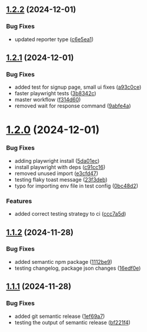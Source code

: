 ## [1.2.2](https://github.com/abedhariri/nextjs-template/compare/v1.2.1...v1.2.2) (2024-12-01)


### Bug Fixes

* updated reporter type ([c6e5ea1](https://github.com/abedhariri/nextjs-template/commit/c6e5ea13b459badddf86e77999bedfb54bf0ff7e))

## [1.2.1](https://github.com/abedhariri/nextjs-template/compare/v1.2.0...v1.2.1) (2024-12-01)


### Bug Fixes

* added test for signup page, small ui fixes ([a93c0ce](https://github.com/abedhariri/nextjs-template/commit/a93c0ceac0b0d88deec204ebb8fa41e92392ec21))
* faster playwright tests ([3b8342c](https://github.com/abedhariri/nextjs-template/commit/3b8342c5a4014c448179b0e826b4b1c4f7a2e475))
* master workflow ([f314d60](https://github.com/abedhariri/nextjs-template/commit/f314d60337429d564b2931a42a39d8ea27c04e85))
* removed wait for response command ([9abfe4a](https://github.com/abedhariri/nextjs-template/commit/9abfe4abd96f6583ee7aca21e216d20d3828fa53))

# [1.2.0](https://github.com/abedhariri/nextjs-template/compare/v1.1.2...v1.2.0) (2024-12-01)


### Bug Fixes

* adding playwright install ([5da01ec](https://github.com/abedhariri/nextjs-template/commit/5da01ecc0802ebb79ed678d312b50721869ea651))
* install playwright with deps ([c91cc16](https://github.com/abedhariri/nextjs-template/commit/c91cc1663c09676870d6c72f239e6a165e5e1f35))
* removed unused import ([e3cfd47](https://github.com/abedhariri/nextjs-template/commit/e3cfd478dc2abe2b419f9c9151d7cd9eedf22c22))
* testing flaky toast message ([23f3deb](https://github.com/abedhariri/nextjs-template/commit/23f3debbec3304dfdd351f6d0d2f48c76cb1fa45))
* typo for importing env file in test config ([0bc48d2](https://github.com/abedhariri/nextjs-template/commit/0bc48d23cf00b27d7541422f3b1660f46922e950))


### Features

* added correct testing strategy to ci ([ccc7a5d](https://github.com/abedhariri/nextjs-template/commit/ccc7a5d73599b8c37dc694e054d1355781469cc2))

## [1.1.2](https://github.com/abedhariri/nextjs-template/compare/v1.1.1...v1.1.2) (2024-11-28)


### Bug Fixes

* added semantic npm package ([1112be9](https://github.com/abedhariri/nextjs-template/commit/1112be929e65c9ff18382d91bf4de73319eee52a))
* testing changelog, package json changes ([16edf0e](https://github.com/abedhariri/nextjs-template/commit/16edf0e9fe433a8bec3e200f3267ef4a0e62a274))

## [1.1.1](https://github.com/abedhariri/nextjs-template/compare/v1.1.0...v1.1.1) (2024-11-28)


### Bug Fixes

* added git semantic release ([1ef69a7](https://github.com/abedhariri/nextjs-template/commit/1ef69a709bc928c78e9c14ebaa6345a59f04a2ae))
* testing the output of semantic release ([bf221f4](https://github.com/abedhariri/nextjs-template/commit/bf221f4ee2facd87d5bf7bff9ebcbd8dc7ec7e62))
